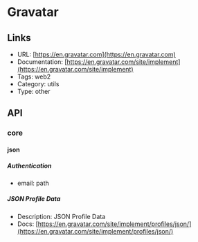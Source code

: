 # Gravatar

## Links

* URL: [https://en.gravatar.com](https://en.gravatar.com)
* Documentation: [https://en.gravatar.com/site/implement](https://en.gravatar.com/site/implement)
* Tags: web2
* Category: utils
* Type: other

## API

### core

#### json

##### Authentication

* email: path

##### JSON Profile Data

* Description: JSON Profile Data
* Docs: [https://en.gravatar.com/site/implement/profiles/json/](https://en.gravatar.com/site/implement/profiles/json/)
